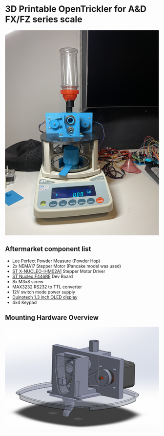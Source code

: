 3D Printable OpenTrickler for A&D FX/FZ series scale
====================================================
![assembly](resources/assembly_v3.jpg)

Aftermarket component list
--------------------------
- Lee Perfect Powder Measure (Powder Hop)
- 2x NEMA17 Stepper Motor (Pancake model was used)
- [ST X-NUCLEO-IHM02A1](https://www.st.com/en/ecosystems/x-nucleo-ihm02a1.html) Stepper Motor Driver
- [ST Nucleo F446RE](https://os.mbed.com/platforms/ST-Nucleo-F446RE/) Dev Board
- 8x M3x8 screw
- MAX3232 RS232 to TTL converter
- 12V switch mode power supply
- [Duinotech 1.3 inch OLED display](https://www.jaycar.co.nz/duinotech-1-3-inch-monochrome-oled-display/p/XC3728)
- 4x4 Keypad

Mounting Hardware Overview
---------------
![overview](resources/3d_model_v3.PNG)
